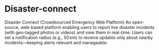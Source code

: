 # Disaster-connect
Disaster Connect (Crowdsourced Emergency Web Platform)  An open-source, web-based platform enabling users to report live disaster incidents (with geo-tagged photos or videos) and view them in real-time.  Users can set a notification radius (e.g., 50 km) to receive updates only about nearby incidents—keeping alerts relevant and manageable. 
